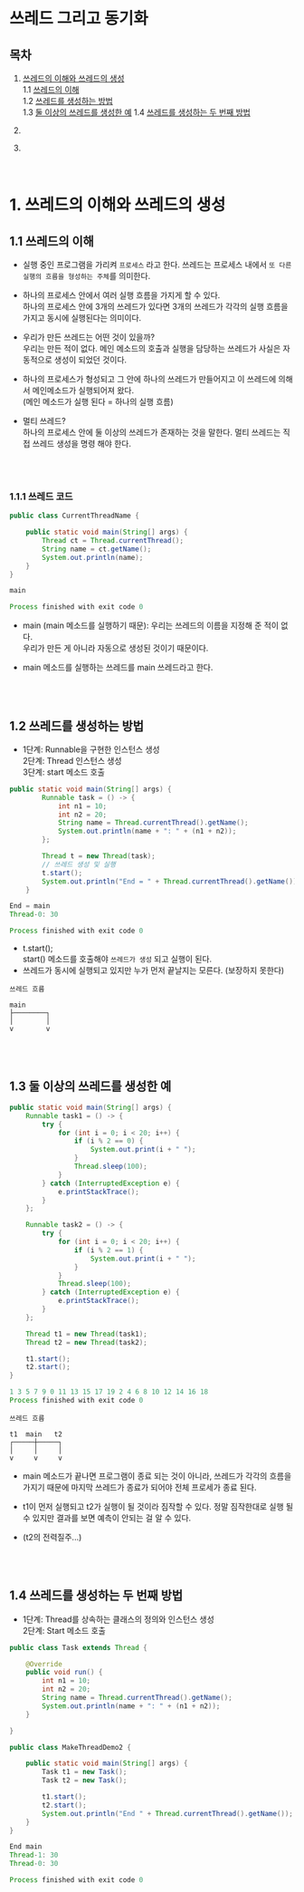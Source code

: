 # 쓰레드 그리고 동기화

## 목차
1. [쓰레드의 이해와 쓰레드의 생성](#1-쓰레드의-이해와-쓰레드의-생성)  
   1.1 [쓰레드의 이해](#11-쓰레드의-이해)  
   1.2 [쓰레드를 생성하는 방법](#12-쓰레드를-생성하는-방법)   
   1.3 [둘 이상의 쓰레드를 생성한 예](#13-둘-이상의-쓰레드를-생성한-예)
   1.4 [쓰레드를 생성하는 두 번째 방법](#14-쓰레드를-생성하는-두-번째-방법)
   
2. []()
3. []()
<br>

# 1. 쓰레드의 이해와 쓰레드의 생성
## 1.1 쓰레드의 이해
- 실행 중인 프로그램을 가리켜 `프로세스` 라고 한다. 쓰레드는 프로세스 내에서 `또 다른 실행의 흐름을 형성하는 주체`를 의미한다.

- 하나의 프로세스 안에서 여러 실행 흐름을 가지게 할 수 있다.  
하나의 프로세스 안에 3개의 쓰레드가 있다면 3개의 쓰레드가 각각의 실행 흐름을 가지고 동시에 실행된다는 의미이다.

- 우리가 만든 쓰레드는 어떤 것이 있을까?  
우리는 만든 적이 없다. 메인 메소드의 호출과 실행을 담당하는 쓰레드가 사실은 자동적으로 생성이 되었던 것이다.

- 하나의 프로세스가 형성되고 그 안에 하나의 쓰레드가 만들어지고 이 쓰레드에 의해서 메인메소드가 실행되어져 왔다.  
(메인 메소드가 실행 된다 = 하나의 실행 흐름)

- 멀티 쓰레드?  
하나의 프로세스 안에 둘 이상의 쓰레드가 존재하는 것을 말한다. 멀티 쓰레드는 직접 쓰레드 생성을 명령 해야 한다. 
<br>
<br>

### 1.1.1 쓰레드 코드
```java
public class CurrentThreadName {

    public static void main(String[] args) {
        Thread ct = Thread.currentThread();
        String name = ct.getName();
        System.out.println(name);
    }
}
```
```java
main

Process finished with exit code 0
```
- main (main 메소드를 실행하기 때문): 우리는 쓰레드의 이름을 지정해 준 적이 없다.  
우리가 만든 게 아니라 자동으로 생성된 것이기 때문이다.

- main 메소드를 실행하는 쓰레드를 main 쓰레드라고 한다.
<br>
<br>

## 1.2 쓰레드를 생성하는 방법
- 1단계: Runnable을 구현한 인스턴스 생성  
  2단계: Thread 인스턴스 생성  
  3단계: start 메소드 호출  

```java
public static void main(String[] args) {
        Runnable task = () -> {
            int n1 = 10;
            int n2 = 20;
            String name = Thread.currentThread().getName();
            System.out.println(name + ": " + (n1 + n2));
        };

        Thread t = new Thread(task);
        // 쓰레드 생성 및 실행
        t.start();
        System.out.println("End = " + Thread.currentThread().getName());
    }
```
```java
End = main
Thread-0: 30

Process finished with exit code 0
```
- t.start();  
start() 메소드를 호출해야 `쓰레드가 생성` 되고 실행이 된다.
- 쓰레드가 동시에 실행되고 있지만 누가 먼저 끝날지는 모른다. (보장하지 못한다)

```text
쓰레드 흐름

main
├────────┐
│        │
v        v
```
<br>
<br>

## 1.3 둘 이상의 쓰레드를 생성한 예
```java
public static void main(String[] args) {
    Runnable task1 = () -> {
        try {
            for (int i = 0; i < 20; i++) {
                if (i % 2 == 0) {
                    System.out.print(i + " ");
                }
                Thread.sleep(100);
            }
        } catch (InterruptedException e) {
            e.printStackTrace();
        }
    };

    Runnable task2 = () -> {
        try {
            for (int i = 0; i < 20; i++) {
                if (i % 2 == 1) {
                    System.out.print(i + " ");
                }
            }
            Thread.sleep(100);
        } catch (InterruptedException e) {
            e.printStackTrace();
        }
    };

    Thread t1 = new Thread(task1);
    Thread t2 = new Thread(task2);

    t1.start();
    t2.start();
}
```
```java
1 3 5 7 9 0 11 13 15 17 19 2 4 6 8 10 12 14 16 18 
Process finished with exit code 0
```
```text
쓰레드 흐름

t1  main   t2
┌─────┼─────┐
│     │     │
v     v     v
```
- main 메소드가 끝나면 프로그램이 종료 되는 것이 아니라, 쓰레드가 각각의 흐름을 가지기 때문에 마지막 쓰레드가 종료가 되어야 전체 프로세가 종료 된다.

- t1이 먼저 실행되고 t2가 실행이 될 것이라 짐작할 수 있다. 정말 짐작한대로 실행 될 수 있지만 결과를 보면 예측이 안되는 걸 알 수 있다.
- (t2의 전력질주...)
<br>
<br>

## 1.4 쓰레드를 생성하는 두 번째 방법
- 1단계: Thread를 상속하는 클래스의 정의와 인스턴스 생성  
2단계: Start 메소드 호출

```java
public class Task extends Thread {

    @Override
    public void run() {
        int n1 = 10;
        int n2 = 20;
        String name = Thread.currentThread().getName();
        System.out.println(name + ": " + (n1 + n2));
    }

}
```
```java
public class MakeThreadDemo2 {

    public static void main(String[] args) {
        Task t1 = new Task();
        Task t2 = new Task();

        t1.start();
        t2.start();
        System.out.println("End " + Thread.currentThread().getName());
    }
}
```
```java
End main
Thread-1: 30
Thread-0: 30

Process finished with exit code 0
```
